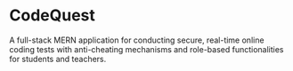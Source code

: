 # CodeQuest
A full-stack MERN application for conducting secure, real-time online coding tests with anti-cheating mechanisms and role-based functionalities for students and teachers.
